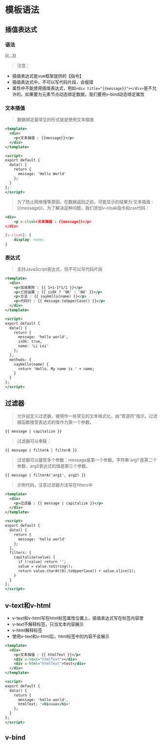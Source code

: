 # 模板语法

## 插值表达式

### 语法
{{...}}
> 注意：
- 插值表达式是vue框架提供的【指令】
- 插值表达式中，不可以写代码片段，会报错
- 属性中不能使用插值表达式，例如```<div title="{{message}}"></div>```是不允许的。如果要为元素节点动态绑定数据，我们要用v-bind动态绑定属性

### 文本插值
> 数据绑定最常见的形式就是使用文本插值
```xml
<template>
  <div>
    <p>文本插值 : {{message}}</p>
  </div>
</template>

<script>
export default {
  data() {
    return {
      message: 'Hello World'
    };
  }
};
</script>
```

> 为了防止网络慢等原因，在数据返回之前，可能显示的结果为:文本插值 : {{message}}，为了解决这种问题，我们添加v-cloak指令和css代码：
```xml
<div>
    <p v-cloak>文本插值 : {{message}}</p>
</div>
```

```css
[v-cloak]: {
    display: none;
}
```

### 表达式
> 支持JavaScript表达式，但不可以写代码片段
```xml
<template>
  <div>
    <p>加减乘除 : {{ 1+1-1*1/1 }}</p>
    <p>三目运算 : {{ isOk ? 'OK' : 'NO' }}</p>
    <p>方法 : {{ sayHello(name) }}</p>
    <p>代码行 : {{ message.toUpperCase() }}</p>
  </div>
</template>

<script>
export default {
  data() {
    return {
      message: 'hello world',
      isOk: true,
      name: 'Li Lei'
    };
  },
  methods: {
    sayHello(name) {
      return 'Hello. My name is ' + name;
    }
  }
};
</script>
```

## 过滤器
> 允许自定义过滤器，被用作一些常见的文本格式化。由"管道符"指示。过滤器函数接受表达式的值作为第一个参数。
```
{{ message | capitalize }}
```

> 过滤器可以串联：
```
{{ message | filterA | filterB }}
```

> 过滤器可以接受多个参数：message是第一个参数，字符串'arg1'是第二个参数，arg2表达式的值是第三个参数。
```
{{ message | filterA('arg1', arg2) }}
```

> 示例代码，注意过滤器方法写在filters中
```xml
<template>
  <div>
    <p>过滤器 : {{ message | capitalize }}</p>
  </div>
</template>

<script>
export default {
  data() {
    return {
      message: 'hello world'
    };
  },
  filters: {
    capitalize(value) {
      if (!value) return '';
      value = value.toString();
      return value.charAt(0).toUpperCase() + value.slice(1);
    }
  }
};
</script>
```

## v-text和v-html
- v-text和v-html写在html标签属性位置上，插值表达式写在标签内容里
- v-text不解释标签，只当文本内容展示
- v-html解释标签
- 使用v-text和v-html后，html标签中的内容不会展示

```xml
<template>
  <div>
    <p>文本插值 : {{ htmlText }}</p>
    <div v-text="htmlText"></div>
    <div v-html="htmlText">test</div>
  </div>
</template>

<script>
export default {
  data() {
    return {
      message: 'hello world',
      htmlText: '<h1>vue</h1>'
    };
  }
};
</script>
```

## v-bind

